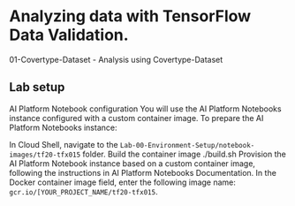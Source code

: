 # Analyzing data with TensorFlow Data Validation.

01-Covertype-Dataset - Analysis using Covertype-Dataset

## Lab setup
AI Platform Notebook configuration
You will use the AI Platform Notebooks instance configured with a custom container image. To prepare the AI Platform Notebooks instance:

In Cloud Shell, navigate to the `Lab-00-Environment-Setup/notebook-images/tf20-tfx015` folder.
Build the container image
./build.sh
Provision the AI Platform Notebook instance based on a custom container image, following the instructions in AI Platform Notebooks Documentation. In the Docker container image field, enter the following image name: `gcr.io/[YOUR_PROJECT_NAME/tf20-tfx015`.
